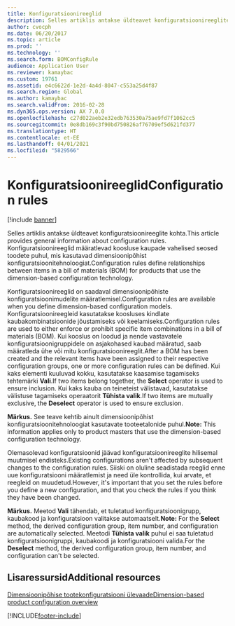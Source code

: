 ```yaml
---
title: Konfiguratsioonireeglid
description: Selles artiklis antakse üldteavet konfiguratsioonireeglite kohta. Konfiguratsioonireeglid määratlevad koosluse kaupade vahelised seosed toodete puhul, mis kasutavad dimensioonipõhist konfiguratsioonitehnoloogiat.
author: cvocph
ms.date: 06/20/2017
ms.topic: article
ms.prod: ''
ms.technology: ''
ms.search.form: BOMConfigRule
audience: Application User
ms.reviewer: kamaybac
ms.custom: 19761
ms.assetid: e4c6622d-1e2d-4a4d-8047-c553a25d4f87
ms.search.region: Global
ms.author: kamaybac
ms.search.validFrom: 2016-02-28
ms.dyn365.ops.version: AX 7.0.0
ms.openlocfilehash: c27d022aeb2e32edb763530a75ae9fd7f1062cc5
ms.sourcegitcommit: 0e8db169c3f90bd750826af76709ef5d621fd377
ms.translationtype: HT
ms.contentlocale: et-EE
ms.lasthandoff: 04/01/2021
ms.locfileid: "5829566"
---
```

# <a name="configuration-rules"></a><span data-ttu-id="b971f-104">Konfiguratsioonireeglid</span><span class="sxs-lookup"><span data-stu-id="b971f-104">Configuration rules</span></span>

[!include [banner](../includes/banner.md)]

<span data-ttu-id="b971f-105">Selles artiklis antakse üldteavet konfiguratsioonireeglite kohta.</span><span class="sxs-lookup"><span data-stu-id="b971f-105">This article provides general information about configuration rules.</span></span> <span data-ttu-id="b971f-106">Konfiguratsioonireeglid määratlevad koosluse kaupade vahelised seosed toodete puhul, mis kasutavad dimensioonipõhist konfiguratsioonitehnoloogiat.</span><span class="sxs-lookup"><span data-stu-id="b971f-106">Configuration rules define relationships between items in a bill of materials (BOM) for products that use the dimension-based configuration technology.</span></span>

<span data-ttu-id="b971f-107">Konfiguratsioonireeglid on saadaval dimensioonipõhiste konfiguratsioonimudelite määratlemisel.</span><span class="sxs-lookup"><span data-stu-id="b971f-107">Configuration rules are available when you define dimension-based configuration models.</span></span> <span data-ttu-id="b971f-108">Konfiguratsioonireegleid kasutatakse koosluses kindlate kaubakombinatsioonide jõustamiseks või keelamiseks.</span><span class="sxs-lookup"><span data-stu-id="b971f-108">Configuration rules are used to either enforce or prohibit specific item combinations in a bill of materials (BOM).</span></span> <span data-ttu-id="b971f-109">Kui kooslus on loodud ja nende vastavatele konfiguratsioonigruppidele on asjakohased kaubad määratud, saab määratleda ühe või mitu konfiguratsioonireeglit.</span><span class="sxs-lookup"><span data-stu-id="b971f-109">After a BOM has been created and the relevant items have been assigned to their respective configuration groups, one or more configuration rules can be defined.</span></span> <span data-ttu-id="b971f-110">Kui kaks elementi kuuluvad kokku, kasutatakse kaasamise tagamiseks tehtemärki **Vali**.</span><span class="sxs-lookup"><span data-stu-id="b971f-110">If two items belong together, the **Select** operator is used to ensure inclusion.</span></span> <span data-ttu-id="b971f-111">Kui kaks kauba on teineteist välistavad, kasutatakse välistuse tagamiseks operaatorit **Tühista valik**.</span><span class="sxs-lookup"><span data-stu-id="b971f-111">If two items are mutually exclusive, the **Deselect** operator is used to ensure exclusion.</span></span>  

<span data-ttu-id="b971f-112">**Märkus.** See teave kehtib ainult dimensioonipõhist konfiguratsioonitehnoloogiat kasutavate tooteetalonide puhul.</span><span class="sxs-lookup"><span data-stu-id="b971f-112">**Note:** This information applies only to product masters that use the dimension-based configuration technology.</span></span>  

<span data-ttu-id="b971f-113">Olemasolevad konfiguratsioonid jäävad konfiguratsioonireeglite hilisemal muutmisel endisteks.</span><span class="sxs-lookup"><span data-stu-id="b971f-113">Existing configurations aren't affected by subsequent changes to the configuration rules.</span></span> <span data-ttu-id="b971f-114">Siiski on oluline seadistada reeglid enne uue konfiguratsiooni määratlemist ja need üle kontrollida, kui arvate, et reegleid on muudetud.</span><span class="sxs-lookup"><span data-stu-id="b971f-114">However, it's important that you set the rules before you define a new configuration, and that you check the rules if you think they have been changed.</span></span>  

<span data-ttu-id="b971f-115">**Märkus.** Meetod **Vali** tähendab, et tuletatud konfiguratsioonigrupp, kaubakood ja konfiguratsioon valitakse automaatselt.</span><span class="sxs-lookup"><span data-stu-id="b971f-115">**Note:** For the **Select** method, the derived configuration group, item number, and configuration are automatically selected.</span></span> <span data-ttu-id="b971f-116">Meetodi **Tühista valik** puhul ei saa tuletatud konfiguratsioonigruppi, kaubakoodi ja konfiguratsiooni valida.</span><span class="sxs-lookup"><span data-stu-id="b971f-116">For the **Deselect** method, the derived configuration group, item number, and configuration can't be selected.</span></span>

<a name="additional-resources"></a><span data-ttu-id="b971f-117">Lisaressursid</span><span class="sxs-lookup"><span data-stu-id="b971f-117">Additional resources</span></span>
--------

[<span data-ttu-id="b971f-118">Dimensioonipõhise tootekonfiguratsiooni ülevaade</span><span class="sxs-lookup"><span data-stu-id="b971f-118">Dimension-based product configuration overview</span></span>](dimension-based-product-configuration.md)





[!INCLUDE[footer-include](../../includes/footer-banner.md)]